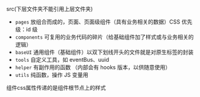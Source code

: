 src(下层文件夹不能引用上层文件夹)

- `pages` 放组合而成的，页面、页面级组件（具有业务相关的数据）CSS 优先级：id 级
- `components` 可复用的业务代码的碎片（给基础组件加了样式或与业务相关的逻辑）
- `baseUI` 通用组件（基础组件）以双下划线开头的文件就是对原生标签的封装
- `tools` 自定义工具，如 eventBus、uuid
- `helper` 有副作用的函数 （内部会有 hooks 版本，以供随意使用）
- `utils` 纯函数，操作 JS 变量用

组件css属性传递的是组件根节点上的样式